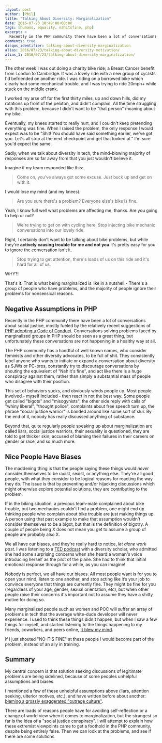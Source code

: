 ```yaml
---
layout: post
author: [Phil]
title: "Talking About Diversity: Marginalization"
date: 2016-07-23 18:49:00+00:00
tags: [humans, equality, nahitsfine, php]
excerpt: >
  Recently in the PHP community there have been a lot of conversations about social justice, mostly fueled by the relatively recent suggestions of PHP adopting a Code of Conduct. Conversations solving problems faced by marginalized groups in PHP should be seen as a great thing, but unfortunately these conversations are not happening in a healthy way at all.
comments: true
disqus_identifier: talking-about-diversity-marginalization
alias: 2016/07/23/talking-about-diversity-motivation/
alias_1: 2016/07/23/talking-about-diversity-marginalization/
---
```


The other week I was out doing a charity bike ride; a Breast Cancer benefit from London to Cambridge. It was a lovely ride with a new group of cyclists I'd befriended on another ride. I was riding on a borrowed bike which clearly had some mechanical trouble, and I was trying to ride 20mph+ while stuck on the middle crank.

I worked my arse off for the first thirty miles, up and down hills, did my rotations up front of the peloton, and didn't complain. All the time struggling with this problem, because I didn't want to be "that person" moaning about my bike.

Eventually, my knees started to really hurt, and I couldn't keep pretending everything was fine. When I raised the problem, the only response I would expect was to be "Shit! You should have said something earlier, we've got you. Let's all stop at the next checkpoint and get that looked at." I'm sure you'd expect the same.

Sadly, when we talk about diversity in tech, the mind-blowing majority of responses are so far away from that you just wouldn't believe it.

Imagine if my team responded like this:

> Come on, you've always got some excuse. Just buck up and get on with it.

I would lose my mind (and my knees).

> Are you sure there's a problem? Everyone else's bike is fine.

Yeah, I know full well what problems are affecting me, thanks. Are you going to help or not?

> We're trying to get on with cycling here. Stop injecting bike mechanic conversations into our lovely ride.

Right, I certainly don't want to be talking about bike problems, but while they're **actively causing trouble for me and not you** it's pretty easy for you to ignore the conversation isn't it.

> Stop trying to get attention, there's loads of us on this ride and it's hard for all of us.

WHY?!

That's it. That is what being marginalized is like in a nutshell - There's a group of people who have problems, and the majority of people ignore their problems for nonsensical reasons.

## Negative Assumptions in PHP

Recently in the PHP community there have been a lot of conversations about social justice, mostly fueled by the relatively recent suggestions of [PHP adopting a Code of Conduct](https://wiki.php.net/rfc/adopt-code-of-conduct). Conversations solving problems faced by marginalized groups in PHP should be seen as a great thing, but unfortunately these conversations are not happening in a healthy way at all.

The PHP community has a handful of well known names, who consider feminists and other diversity advocates, to be full of shit. They consistently label anyone who wants to initiate or expand a conversation about diversity as SJWs or PC-bros, constantly try to discourage conversations by shouting the equivalent of "Nah it's fine", and act like there is a huge conspiracy against them,  rather than simply a substantial mass of people who disagree with their position.

This set of behaviors sucks, and obviously winds people up. Most people involved - myself included - then react in not the best way. Some people get called "bigots" and "misogynists", the other side reply with calls of "whiny liberal", "thought police", complaints about free speech turn up, the phrase "social justice warrior" is banded around like some sort of slur. By the end of it, nobody has really discussed anything of substance.

Beyond that, quite regularly people speaking up about marginalization are called liars, social justice warriors, their sexuality is questioned, they are told to get thicker skin, accused of blaming their failures in their careers on gender or race, and so much more.

## Nice People Have Biases

The maddening thing is that the people saying these things would _never_ consider themselves to be racist, sexist, or anything else. They're all good people, with what they consider to be logical reasons for reacting the way they do. The issue is that by preventing and/or hijacking discussions which might otherwise explore potential solutions, they are contributing to the problem.

If in the biking situation, a previous team-mate complained about bike trouble, but two mechanics couldn't find a problem, one might end up thinking people who complain about bike trouble are just making things up. A person using that past example to make that assumption wouldn't consider themselves to be a bigot, but that is the definition of bigotry. A couple of people being X does not mean you get to assume a group of people are probably also X.

We all have our biases, and they're really hard to notice, _let alone work past_. I was listening to a [TED podcast](http://tun.in/thm5nZ) with a diversity scholar, who admitted she had some surprising concerns when she heard a woman's voice introducing herself as the pilot of the plane. She had to think that initial emotional response through for a while, as you can imagine!

Nobody is perfect, we all have our biases. All most people want is for you to open your mind, listen to one another, and stop acting like it’s your job to convince everyone that things are currently fine. They might be fine for you (regardless of your age, gender, sexual orientation, etc), but when other people raise their concerns it's important not to assume they have a shitty motive for doing so.

Many marginalized people such as women and POC will suffer an array of problems in tech that the average white-dude developer will never experience. I used to think these things didn't happen, but when I saw a few things for myself, and started listening to the things happening to my friends, coworkers, and peers online, [it blew my mind](https://phil.tech/2014/05/31/the-pocket-guide-to-sexism-in-tech/).

If I just shouted "NO IT’S FINE" at these people I would become part of the problem, instead of an ally in training.

## Summary

My central concern is that solution seeking discussions of legitimate problems are being sidelined, because of some peoples unhelpful assumptions and biases.

I mentioned a few of these unhelpful assumptions above (liars, attention seeking, ulterior motives, etc.), and have written before about another: [blaming a grossly exaggerated "outrage culture"](https://phil.tech/2016/01/27/why-is-everyone-outraged/).

There are loads of reasons people have for avoiding self-reflection or a change of world view when it comes to marginalization, but the strangest so far is the idea of a "social justice conspiracy". I will attempt to explain how these extremist viewpoints came to get a foothold in the PHP community, despite being entirely false. Then we can look at the problems, and see if there are some solutions.
